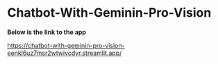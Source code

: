 # Chatbot-With-Geminin-Pro-Vision

**Below is the link to the app**

https://chatbot-with-geminin-pro-vision-eenkl6uz7msr2wtwivcdyr.streamlit.app/
